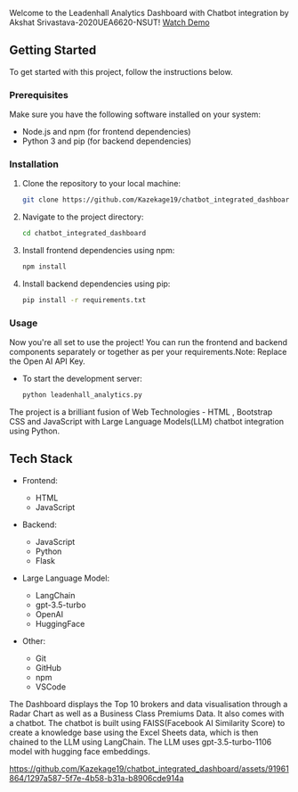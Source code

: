 

Welcome to the Leadenhall Analytics Dashboard with Chatbot integration by Akshat Srivastava-2020UEA6620-NSUT!
[Watch Demo](https://youtu.be/oAVCP5ZGdk8)

## Getting Started

To get started with this project, follow the instructions below.

### Prerequisites

Make sure you have the following software installed on your system:

- Node.js and npm (for frontend dependencies)
- Python 3 and pip (for backend dependencies)

### Installation

1. Clone the repository to your local machine:

    ```bash
    git clone https://github.com/Kazekage19/chatbot_integrated_dashboard.git
    ```

2. Navigate to the project directory:

    ```bash
    cd chatbot_integrated_dashboard
    ```

3. Install frontend dependencies using npm:

    ```bash
    npm install
    ```

4. Install backend dependencies using pip:

    ```bash
    pip install -r requirements.txt
    ```

### Usage

Now you're all set to use the project! You can run the frontend and backend components separately or together as per your requirements.Note: Replace the Open AI API Key.

- To start the development server:

    ```bash
    python leadenhall_analytics.py
    ```

The project is a brilliant fusion of Web Technologies - HTML , Bootstrap CSS and JavaScript with Large Language Models(LLM) chatbot integration using Python.
## Tech Stack

- Frontend:
  - HTML
  - JavaScript

- Backend:
  - JavaScript 
  - Python
  - Flask

- Large Language Model:
  - LangChain
  - gpt-3.5-turbo
  - OpenAI
  - HuggingFace

- Other:
  - Git
  - GitHub
  - npm
  - VSCode

The Dashboard displays the Top 10 brokers and data visualisation through a Radar Chart as well as a Business Class Premiums Data. It also comes with a chatbot.
The chatbot is built using FAISS(Facebook AI Similarity Score) to create a knowledge base using the Excel Sheets data, which is then chained to the LLM using LangChain. The LLM uses gpt-3.5-turbo-1106 model with hugging face embeddings.


https://github.com/Kazekage19/chatbot_integrated_dashboard/assets/91961864/1297a587-5f7e-4b58-b31a-b8906cde914a

